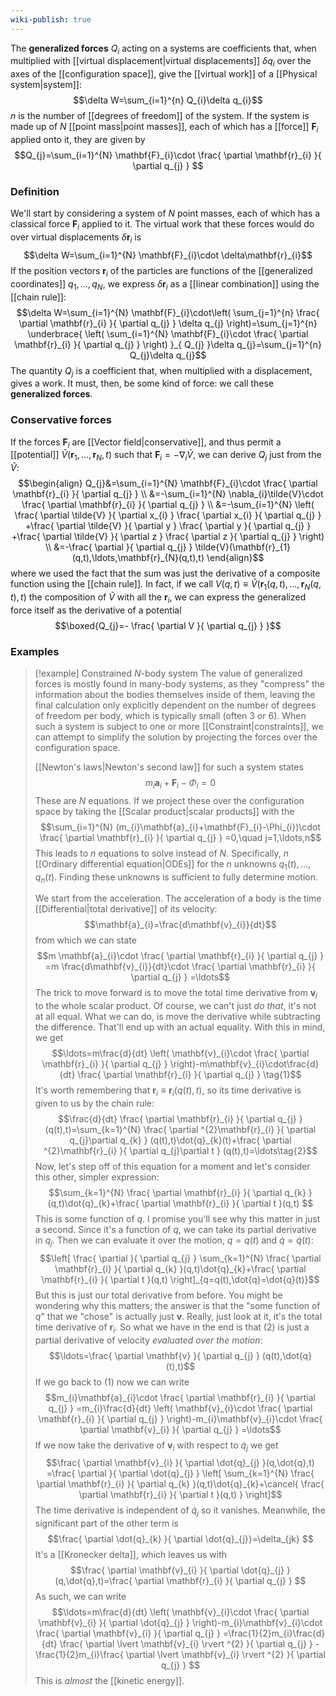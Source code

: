 ```yaml
---
wiki-publish: true
---
```

The **generalized forces** $Q_{i}$ acting on a systems are coefficients that, when multiplied with [[virtual displacement|virtual displacements]] $\delta q_{i}$ over the axes of the [[configuration space]], give the [[virtual work]] of a [[Physical system|system]]:
$$\delta W=\sum_{i=1}^{n} Q_{i}\delta q_{i}$$
$n$ is the number of [[degrees of freedom]] of the system. If the system is made up of $N$ [[point mass|point masses]], each of which has a [[force]] $\mathbf{F}_{i}$ applied onto it, they are given by
$$Q_{j}=\sum_{i=1}^{N} \mathbf{F}_{i}\cdot \frac{ \partial \mathbf{r}_{i} }{ \partial q_{j} } $$
### Definition
We'll start by considering a system of $N$ point masses, each of which has a classical force $\mathbf{F}_{i}$ applied to it. The virtual work that these forces would do over virtual displacements $\delta \mathbf{r}_{i}$ is
$$\delta W=\sum_{i=1}^{N} \mathbf{F}_{i}\cdot \delta\mathbf{r}_{i}$$
If the position vectors $\mathbf{r}_{i}$ of the particles are functions of the [[generalized coordinates]] $q_{1},\ldots,q_{N}$, we express $\delta \mathbf{r}_{i}$ as a [[linear combination]] using the [[chain rule]]:
$$\delta W=\sum_{i=1}^{N} \mathbf{F}_{i}\cdot\left( \sum_{j=1}^{n} \frac{ \partial \mathbf{r}_{i} }{ \partial q_{j} } \delta q_{j} \right)=\sum_{j=1}^{n} \underbrace{ \left( \sum_{i=1}^{N} \mathbf{F}_{i}\cdot \frac{ \partial \mathbf{r}_{i} }{ \partial q_{j} }  \right) }_{ Q_{j} }\delta q_{j}=\sum_{j=1}^{n} Q_{j}\delta q_{j}$$
The quantity $Q_{j}$ is a coefficient that, when multiplied with a displacement, gives a work. It must, then, be some kind of force: we call these **generalized forces**.
### Conservative forces
If the forces $\mathbf{F}_{i}$ are [[Vector field|conservative]], and thus permit a [[potential]] $\tilde{V}(\mathbf{r}_{1},\ldots,\mathbf{r}_{N},t)$ such that $\mathbf{F}_{i}=-\nabla_{i}\tilde{V}$, we can derive $Q_{j}$ just from the $\tilde{V}$:
$$\begin{align}
Q_{j}&=\sum_{i=1}^{N} \mathbf{F}_{i}\cdot \frac{ \partial \mathbf{r}_{i} }{ \partial q_{j} }  \\
&=-\sum_{i=1}^{N} \nabla_{i}\tilde{V}\cdot \frac{ \partial \mathbf{r}_{i} }{ \partial q_{j} } \\
&=-\sum_{i=1}^{N} \left( \frac{ \partial \tilde{V} }{ \partial x_{i} } \frac{ \partial x_{i} }{ \partial q_{j} } +\frac{ \partial \tilde{V} }{ \partial y } \frac{ \partial y }{ \partial q_{j} } +\frac{ \partial \tilde{V} }{ \partial z } \frac{ \partial z }{ \partial q_{j} }  \right) \\
&=-\frac{ \partial }{ \partial q_{j} } \tilde{V}(\mathbf{r}_{1}(q,t),\ldots,\mathbf{r}_{N}(q,t),t)
\end{align}$$
where we used the fact that the sum was just the derivative of a composite function using the [[chain rule]]. In fact, if we call $V(q,t)\equiv \tilde{V}(\mathbf{r}_{1}(q,t),\ldots,\mathbf{r}_{N}(q,t),t)$ the composition of $\tilde{V}$ with all the $\mathbf{r}_{i}$, we can express the generalized force itself as the derivative of a potential
$$\boxed{Q_{j}=- \frac{ \partial V }{ \partial q_{j} } }$$
### Examples
> [!example] Constrained $N$-body system
> The value of generalized forces is mostly found in many-body systems, as they "compress" the information about the bodies themselves inside of them, leaving the final calculation only explicitly dependent on the number of degrees of freedom per body, which is typically small (often 3 or 6). When such a system is subject to one or more [[Constraint|constraints]], we can attempt to simplify the solution by projecting the forces over the configuration space.
>
> [[Newton's laws|Newton's second law]] for such a system states
> $$m_{i}\mathbf{a}_{i}+\mathbf{F}_{i}-\Phi_{i}=0$$
> These are $N$ equations. If we project these over the configuration space by taking the [[Scalar product|scalar products]] with the 
> $$\sum_{i=1}^{N} (m_{i}\mathbf{a}_{i}+\mathbf{F}_{i}-\Phi_{i})\cdot \frac{ \partial \mathbf{r}_{i} }{ \partial q_{j} } =0,\quad j=1,\ldots,n$$
> This leads to $n$ equations to solve instead of $N$. Specifically, $n$ [[Ordinary differential equation|ODEs]] for the $n$ unknowns $q_{1}(t),\ldots,q_{n}(t)$. Finding these unknowns is sufficient to fully determine motion.
>
> We start from the acceleration. The acceleration of a body is the time [[Differential|total derivative]] of its velocity:
> $$\mathbf{a}_{i}=\frac{d\mathbf{v}_{i}}{dt}$$
> from which we can state
> $$m \mathbf{a}_{i}\cdot \frac{ \partial \mathbf{r}_{i} }{ \partial q_{j} } =m \frac{d\mathbf{v}_{i}}{dt}\cdot \frac{ \partial \mathbf{r}_{i} }{ \partial q_{j} } =\ldots$$
> The trick to move forward is to move the total time derivative from $\mathbf{v}_{i}$ to the whole scalar product. Of course, we can't just *do that*, it's not at all equal. What we can do, is move the derivative while subtracting the difference. That'll end up with an actual equality. With this in mind, we get
> $$\ldots=m\frac{d}{dt} \left( \mathbf{v}_{i}\cdot \frac{ \partial \mathbf{r}_{i} }{ \partial q_{j} }  \right)-m\mathbf{v}_{i}\cdot\frac{d}{dt} \frac{ \partial \mathbf{r}_{i} }{ \partial q_{j} } \tag{1}$$
> It's worth remembering that $\mathbf{r}_{i}\equiv \mathbf{r}_{i}(q(t),t)$, so its time derivative is given to us by the chain rule:
> $$\frac{d}{dt} \frac{ \partial \mathbf{r}_{i} }{ \partial q_{j} } (q(t),t)=\sum_{k=1}^{N} \frac{ \partial ^{2}\mathbf{r}_{i} }{ \partial q_{j}\partial q_{k} } (q(t),t)\dot{q}_{k}(t)+\frac{ \partial ^{2}\mathbf{r}_{i} }{ \partial q_{j}\partial t } (q(t),t)=\ldots\tag{2}$$
> Now, let's step off of this equation for a moment and let's consider this other, simpler expression:
> $$\sum_{k=1}^{N} \frac{ \partial \mathbf{r}_{i} }{ \partial q_{k} }(q,t)\dot{q}_{k}+\frac{ \partial \mathbf{r}_{i} }{ \partial t }(q,t)  $$
> This is some function of $q$. I promise you'll see why this matter in just a second. Since it's a function of $q$, we can take its partial derivative in $q_{j}$. Then we can evaluate it over the motion, $q=q(t)$ and $\dot{q}=\dot{q}(t)$:
> $$\left[ \frac{ \partial  }{ \partial q_{j} } \sum_{k=1}^{N} \frac{ \partial \mathbf{r}_{i} }{ \partial q_{k} }(q,t)\dot{q}_{k}+\frac{ \partial \mathbf{r}_{i} }{ \partial t }(q,t)   \right]_{q=q(t),\dot{q}=\dot{q}(t)}$$
> But this is just our total derivative from before. You might be wondering why this matters; the answer is that the "some function of $q$" that we "chose" is actually just $\mathbf{v}$. Really, just look at it, it's the total time derivative of $\mathbf{r}_{i}$. So what we have in the end is that $(2)$ is just a partial derivative of velocity *evaluated over the motion*:
> $$\ldots=\frac{ \partial \mathbf{v} }{ \partial q_{j} } (q(t),\dot{q}(t),t)$$
> If we go back to $(1)$ now we can write
> $$m_{i}\mathbf{a}_{i}\cdot \frac{ \partial \mathbf{r}_{i} }{ \partial q_{j} } =m_{i}\frac{d}{dt} \left( \mathbf{v}_{i}\cdot \frac{ \partial \mathbf{r}_{i} }{ \partial q_{j} }  \right)-m_{i}\mathbf{v}_{i}\cdot \frac{ \partial \mathbf{v}_{i} }{ \partial q_{j} } =\ldots$$
> If we now take the derivative of $\mathbf{v}_{i}$ with respect to $\dot{q}_{j}$ we get
> $$\frac{ \partial \mathbf{v}_{i} }{ \partial \dot{q}_{j} }(q,\dot{q},t) =\frac{ \partial  }{ \partial \dot{q}_{j} } \left[ \sum_{k=1}^{N} \frac{ \partial \mathbf{r}_{i} }{ \partial q_{k} }(q,t)\dot{q}_{k}+\cancel{ \frac{ \partial \mathbf{r}_{i} }{ \partial t }(q,t) } \right]$$
> The time derivative is independent of $\dot{q}_{j}$ so it vanishes. Meanwhile, the significant part of the other term is
> $$\frac{ \partial \dot{q}_{k} }{ \partial \dot{q}_{j}}=\delta_{jk} $$
> It's a [[Kronecker delta]], which leaves us with
> $$\frac{ \partial \mathbf{v}_{i} }{ \partial \dot{q}_{j} } (q,\dot{q},t)=\frac{ \partial \mathbf{r}_{i} }{ \partial q_{j} } $$
> As such, we can write
> $$\ldots=m\frac{d}{dt} \left( \mathbf{v}_{i}\cdot \frac{ \partial \mathbf{v}_{i} }{ \partial \dot{q}_{j} }  \right)-m_{i}\mathbf{v}_{i}\cdot \frac{ \partial \mathbf{v}_{i} }{ \partial q_{j} } =\frac{1}{2}m_{i}\frac{d}{dt} \frac{ \partial \lvert \mathbf{v}_{i} \rvert ^{2} }{ \partial q_{j} } - \frac{1}{2}m_{i}\frac{ \partial \lvert \mathbf{v}_{i} \rvert ^{2} }{ \partial q_{j} } $$
> This is *almost* the [[kinetic energy]].

